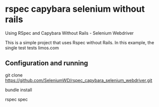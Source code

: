 rspec capybara selenium without rails
=====================================

Using RSpec and Capybara Without Rails - Selenium Webdriver

This is a simple project that uses Rspec without Rails. In this example, the single test tests limos.com

Configuration and running
--------

git clone https://github.com/SeleniumWD/rspec_capybara_selenium_webdriver.git

bundle install

rspec spec
